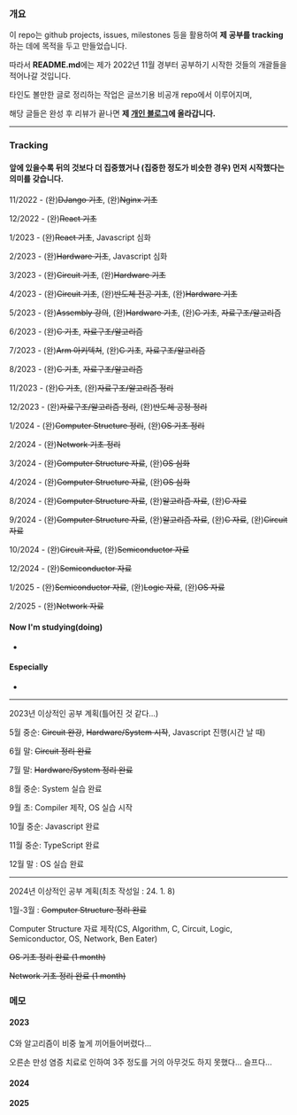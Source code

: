 ### 개요

이 repo는 github projects, issues, milestones 등을 활용하여 **제 공부를 tracking**하는 데에 목적을 두고 만들었습니다.

따라서 **README.md**에는 제가 2022년 11월 경부터 공부하기 시작한 것들의 개괄들을 적어나갈 것입니다.

타인도 볼만한 글로 정리하는 작업은 글쓰기용 비공개 repo에서 이루어지며,

해당 글들은 완성 후 리뷰가 끝나면 **제 [개인 블로그](https://moyqi.com "moyqi 블로그")에 올라갑니다.**

***

### Tracking

#### 앞에 있을수록 뒤의 것보다 더 집중했거나 (집중한 정도가 비슷한 경우) 먼저 시작했다는 의미를 갖습니다.

11/2022 - (완)~~DJango 기초~~, (완)~~Nginx 기초~~

12/2022 - (완)~~React 기초~~

1/2023 - (완)~~React 기초~~, Javascript 심화

2/2023 - (완)~~Hardware 기초~~, Javascript 심화

3/2023 - (완)~~Circuit 기초~~, (완)~~Hardware 기초~~

4/2023 - (완)~~Circuit 기초~~, (완)~~반도체 전공 기초~~, (완)~~Hardware 기초~~

5/2023 - (완)~~Assembly 강의~~, (완)~~Hardware 기초~~, (완)~~C 기초~~, ~~자료구조/알고리즘~~

6/2023 - (완)~~C 기초~~, ~~자료구조/알고리즘~~

7/2023 - (완)~~Arm 아키텍처~~, (완)~~C 기초~~, ~~자료구조/알고리즘~~

8/2023 - (완)~~C 기초~~, ~~자료구조/알고리즘~~

11/2023 - (완)~~C 기초~~, (완)~~자료구조/알고리즘 정리~~

12/2023 - (완)~~자료구조/알고리즘 정리~~, (완)~~반도체 공정 정리~~

1/2024 - (완)~~Computer Structure 정리~~, (완)~~OS 기초 정리~~

2/2024 - (완)~~Network 기초 정리~~

3/2024 - (완)~~Computer Structure 자료~~, (완)~~OS 심화~~

4/2024 - (완)~~Computer Structure 자료~~, (완)~~OS 심화~~

8/2024 - (완)~~Computer Structure 자료~~, (완)~~알고리즘 자료~~, (완)~~C 자료~~

9/2024 - (완)~~Computer Structure 자료~~, (완)~~알고리즘 자료~~, (완)~~C 자료~~, (완)~~Circuit 자료~~

10/2024 - (완)~~Circuit 자료~~, (완)~~Semiconductor 자료~~

12/2024 - (완)~~Semiconductor 자료~~

1/2025 - (완)~~Semiconductor 자료~~, (완)~~Logic 자료~~, (완)~~OS 자료~~

2/2025 - (완)~~Network 자료~~

#### Now I'm studying(doing)

- 

#### Especially

- 

***

2023년 이상적인 공부 계획(틀어진 것 같다...)

5월 중순: ~~Circuit 완강~~, ~~Hardware/System 시작~~, Javascript 진행(시간 날 때)

6월 말: ~~Circuit 정리 완료~~

7월 말: ~~Hardware/System 정리 완료~~

8월 중순: System 실습 완료

9월 초: Compiler 제작, OS 실습 시작

10월 중순: Javascript 완료

11월 중순: TypeScript 완료

12월 말 : OS 실습 완료

***

2024년 이상적인 공부 계획(최초 작성일 : 24. 1. 8)

1월-3월 : ~~Computer Structure 정리 완료~~

Computer Structure 자료 제작(CS, Algorithm, C, Circuit, Logic, Semiconductor, OS, Network, Ben Eater)

~~OS 기초 정리 완료 (1 month)~~

~~Network 기초 정리 완료 (1 month)~~



### 메모

#### 2023

C와 알고리즘이 비중 높게 끼어들어버렸다...

오른손 만성 염증 치료로 인하여 3주 정도를 거의 아무것도 하지 못했다... 슬프다...

#### 2024

#### 2025